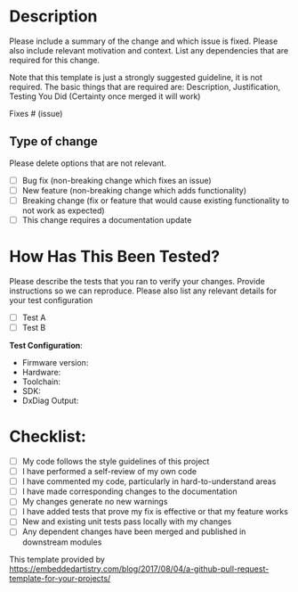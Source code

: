 # Description

Please include a summary of the change and which issue is fixed. Please also include relevant motivation and context. List any dependencies that are required for this change.

Note that this template is just a strongly suggested guideline, it is not required.  The basic things that are required are:  Description, Justification, Testing You Did (Certainty once merged it will work)

Fixes # (issue)

## Type of change

Please delete options that are not relevant.

- [ ] Bug fix (non-breaking change which fixes an issue)
- [ ] New feature (non-breaking change which adds functionality)
- [ ] Breaking change (fix or feature that would cause existing functionality to not work as expected)
- [ ] This change requires a documentation update

# How Has This Been Tested?

Please describe the tests that you ran to verify your changes. Provide instructions so we can reproduce. Please also list any relevant details for your test configuration

- [ ] Test A
- [ ] Test B

**Test Configuration**:
* Firmware version:
* Hardware:
* Toolchain:
* SDK:
* DxDiag Output:

# Checklist:

- [ ] My code follows the style guidelines of this project
- [ ] I have performed a self-review of my own code
- [ ] I have commented my code, particularly in hard-to-understand areas
- [ ] I have made corresponding changes to the documentation
- [ ] My changes generate no new warnings
- [ ] I have added tests that prove my fix is effective or that my feature works
- [ ] New and existing unit tests pass locally with my changes
- [ ] Any dependent changes have been merged and published in downstream modules

This template provided by https://embeddedartistry.com/blog/2017/08/04/a-github-pull-request-template-for-your-projects/
